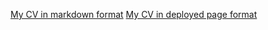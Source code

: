 [My CV in markdown format](https://YOUR-GITHUB-USERNAME.github.io/rsschool-cv/cv)
[My CV in deployed page format](https://YOUR-GITHUB-USERNAME.github.io/rsschool-cv/)
